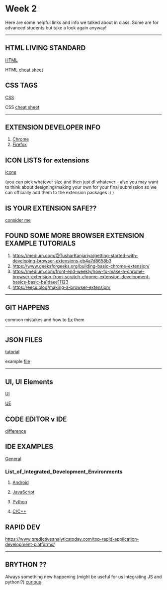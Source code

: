# Week 2 

Here are some helpful links and info we talked about in class. Some are for advanced students but take a look again anyway!

--- 

## HTML LIVING STANDARD

[HTML](https://html.spec.whatwg.org/dev/)

HTML [cheat sheet](https://htmlcheatsheet.com/)

## CSS TAGS

[CSS](https://developer.mozilla.org/en-US/docs/Web/CSS/Reference)

CSS [cheat sheet](https://websitesetup.org/css3-cheat-sheet/)

---

## EXTENSION DEVELOPER INFO

1. [Chrome](https://developer.chrome.com/docs/extensions/)
2. [Firefox](https://developer.mozilla.org/en-US/docs/Mozilla/Add-ons)

## ICON LISTS for extensions 

[icons](https://iconarchive.com/search?q=icon+16x16)

(you can pick whatever size and then just dl whatever - also you may want to think about designing/making your own for your final submission so we can officially add them to the extension packages :) )

## IS YOUR EXTENSION SAFE??

[consider me](https://www.wired.com/story/how-to-audit-browser-extensions-security-chrome-firefox-edge-safari/)

## FOUND SOME MORE BROWSER EXTENSION EXAMPLE TUTORIALS

1. <https://medium.com/@TusharKanjariya/getting-started-with-developing-browser-extensions-eb4a7d8658b3>
2. <https://www.geeksforgeeks.org/building-basic-chrome-extension/>
3. <https://medium.com/front-end-weekly/how-to-make-a-chrome-browser-extension-from-scratch-chrome-extension-development-basics-basic-ba1daee11123>
4. <https://eecs.blog/making-a-browser-extension/>

---

## GIT HAPPENS

common mistakes and how to [fix](https://about.gitlab.com/blog/2018/08/08/git-happens/) them

---

## JSON FILES

[tutorial](https://www.guru99.com/json-tutorial-example.html)

example [file](https://geojson.org/)

---

## UI, UI Elements

[UI](https://www.indeed.com/career-advice/career-development/user-interface)

[UE](https://careerfoundry.com/en/blog/ui-design/ui-element-glossary/)

## CODE EDITOR v IDE

[difference](http://www.differencebetween.net/technology/difference-between-ide-and-code-editor/)

## IDE EXAMPLES

[General](https://wiki.wxwidgets.org/)

### List_of_Integrated_Development_Environments

1. [Android](https://www.androidauthority.com/10-completely-different-ides-and-methods-for-making-android-apps-701584/)

2. [JavaScript](https://www.monocubed.com/best-ide-for-javascript/)

3. [Python](https://www.geeksforgeeks.org/different-python-ides-and-code-editors/)

4. [C/C++](https://blog.eduonix.com/software-development/top-10-ides-c-c-developers/)

## RAPID DEV

https://www.predictiveanalyticstoday.com/top-rapid-application-development-platforms/

--- 

## BRYTHON ?? 

Always something new happening (might be useful for us integrating JS and python!?) [curious](
https://realpython.com/brython-python-in-browser/)

